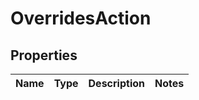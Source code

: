 

# OverridesAction


## Properties

| Name | Type | Description | Notes |
|------------ | ------------- | ------------- | -------------|



